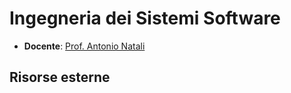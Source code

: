 # Ingegneria dei Sistemi Software

- **Docente**: [Prof. Antonio Natali](https://www.unibo.it/sitoweb/antonio.natali)

## Risorse esterne
